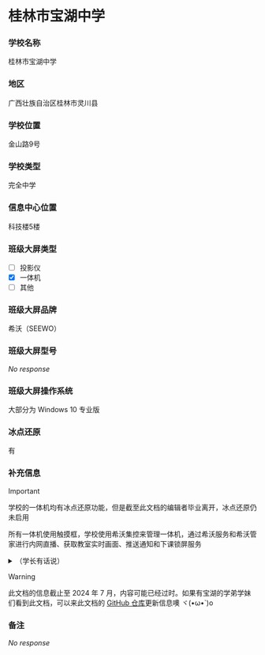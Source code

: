 # 桂林市宝湖中学

### 学校名称

桂林市宝湖中学

### 地区

广西壮族自治区桂林市灵川县

### 学校位置

金山路9号

### 学校类型

完全中学

### 信息中心位置

科技楼5楼

### 班级大屏类型

- [ ] 投影仪
- [x] 一体机
- [ ] 其他

### 班级大屏品牌

希沃（SEEWO）

### 班级大屏型号

_No response_

### 班级大屏操作系统

大部分为 Windows 10 专业版

### 冰点还原

有

### 补充信息

> [!IMPORTANT]
> 学校的一体机均有冰点还原功能，但是截至此文档的编辑者毕业离开，冰点还原仍未启用

所有一体机使用触摸框，学校使用希沃集控来管理一体机，通过希沃服务和希沃管家进行内网直播、获取教室实时画面、推送通知和下课锁屏服务<details><summary>（学长有话说）</summary>此文档的编辑者曾使用 Iobit Uninstaller 绕过输密码环节强行卸载希沃管家，以达到使一体机暂时不受集控管理的目的（doge）<br><details><summary></summary>但是操作完了记得装回去啊喂！
(ノ｀Д)ノ<details><summary></summary>不要尝试在粉碎希沃管家有关文件时勾选上“防止恢复”之类的选项，不然你在装回去的时候会发现被粉碎文件无法被解压，到时候等着你的就是重装/重置系统咯
ヽ(*。>Д<)o゜</details></details></details>

> [!WARNING]
> 此文档的信息截止至 2024 年 7 月，内容可能已经过时。如果有宝湖的学弟学妹们看到此文档，可以来此文档的 [GitHub 仓库](https://github.com/CN-E-Learning)更新信息噢
ヾ(•ω•`)o

### 备注

_No response_